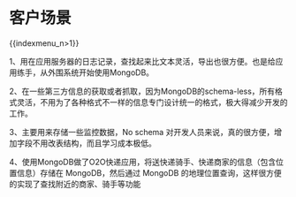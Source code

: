 # 客户场景

{{indexmenu_n>1}}

1、用在应用服务器的日志记录，查找起来比文本灵活，导出也很方便。也是给应用练手，从外围系统开始使用MongoDB。

2、在一些第三方信息的获取或者抓取，因为MongoDB的schema-less，所有格式灵活，不用为了各种格式不一样的信息专门设计统一的格式，极大得减少开发的工作。

3、主要用来存储一些监控数据，No schema 对开发人员来说，真的很方便，增加字段不用改表结构，而且学习成本极低。

4、使用MongoDB做了O2O快递应用，将送快递骑手、快递商家的信息（包含位置信息）存储在 MongoDB，然后通过 MongoDB
的地理位置查询，这样很方便的实现了查找附近的商家、骑手等功能
